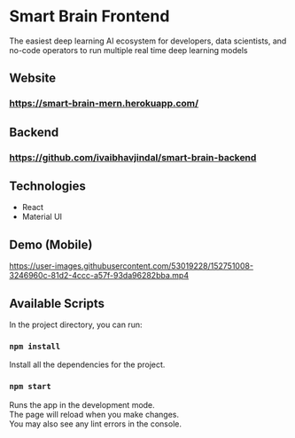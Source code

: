 # Smart Brain Frontend

The easiest deep learning AI ecosystem for developers, data scientists, and no-code operators to run multiple real time deep learning models

## Website

### https://smart-brain-mern.herokuapp.com/

## Backend

### https://github.com/ivaibhavjindal/smart-brain-backend

## Technologies
* React
* Material UI

## Demo (Mobile)

https://user-images.githubusercontent.com/53019228/152751008-3246960c-81d2-4ccc-a57f-93da96282bba.mp4


## Available Scripts

In the project directory, you can run:

### `npm install`

Install all the dependencies for the project.

### `npm start`

Runs the app in the development mode.\
The page will reload when you make changes.\
You may also see any lint errors in the console.

